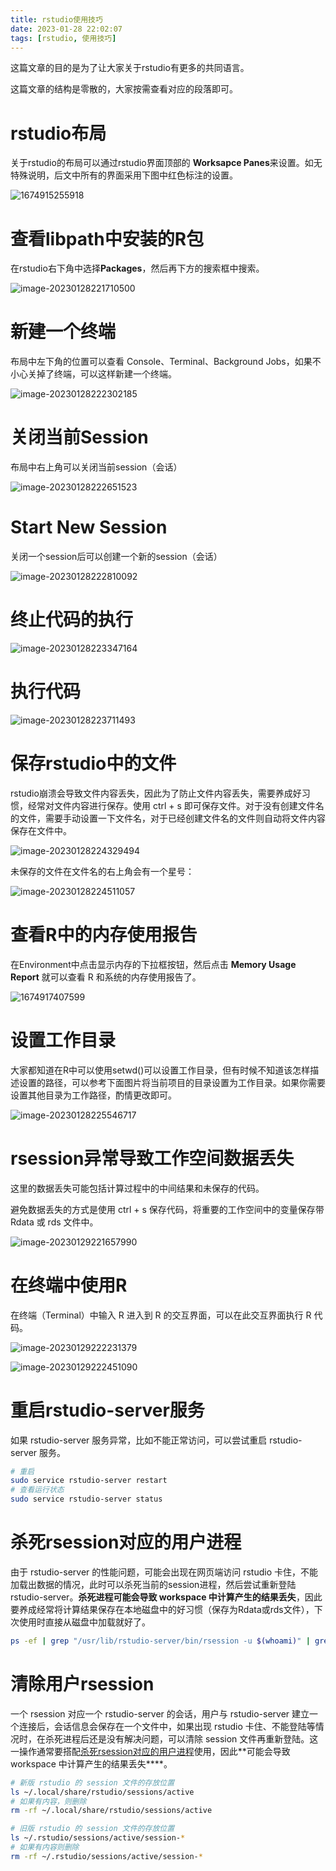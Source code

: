 ```yaml
---
title: rstudio使用技巧
date: 2023-01-28 22:02:07
tags: [rstudio, 使用技巧]
---
```


这篇文章的目的是为了让大家关于rstudio有更多的共同语言。

这篇文章的结构是零散的，大家按需查看对应的段落即可。

<!--more-->

# rstudio布局

关于rstudio的布局可以通过rstudio界面顶部的 **Worksapce Panes**来设置。如无特殊说明，后文中所有的界面采用下图中红色标注的设置。

![1674915255918](rstudio使用技巧/1674915255918.png)

# 查看libpath中安装的R包

在rstudio右下角中选择**Packages**，然后再下方的搜索框中搜索。

![image-20230128221710500](rstudio使用技巧/image-20230128221710500.png)

# 新建一个终端

布局中左下角的位置可以查看 Console、Terminal、Background Jobs，如果不小心关掉了终端，可以这样新建一个终端。

![image-20230128222302185](rstudio使用技巧/image-20230128222302185.png)

# 关闭当前Session

布局中右上角可以关闭当前session（会话）

![image-20230128222651523](rstudio使用技巧/image-20230128222651523.png)

# Start New Session

关闭一个session后可以创建一个新的session（会话）

![image-20230128222810092](rstudio使用技巧/image-20230128222810092.png)

# 终止代码的执行

![image-20230128223347164](rstudio使用技巧/image-20230128223347164.png)

# 执行代码

![image-20230128223711493](rstudio使用技巧/image-20230128223711493.png)

# 保存rstudio中的文件

rstudio崩溃会导致文件内容丢失，因此为了防止文件内容丢失，需要养成好习惯，经常对文件内容进行保存。使用 ctrl + s 即可保存文件。对于没有创建文件名的文件，需要手动设置一下文件名，对于已经创建文件名的文件则自动将文件内容保存在文件中。

![image-20230128224329494](rstudio使用技巧/image-20230128224329494.png)

未保存的文件在文件名的右上角会有一个星号：

![image-20230128224511057](rstudio使用技巧/image-20230128224511057.png)

# 查看R中的内存使用报告

在Environment中点击显示内存的下拉框按钮，然后点击 **Memory Usage Report** 就可以查看 R 和系统的内存使用报告了。

![1674917407599](rstudio使用技巧/1674917407599.png)

# 设置工作目录

大家都知道在R中可以使用setwd()可以设置工作目录，但有时候不知道该怎样描述设置的路径，可以参考下面图片将当前项目的目录设置为工作目录。如果你需要设置其他目录为工作路径，酌情更改即可。

![image-20230128225546717](rstudio使用技巧/image-20230128225546717.png)

# rsession异常导致工作空间数据丢失

这里的数据丢失可能包括计算过程中的中间结果和未保存的代码。

避免数据丢失的方式是使用 ctrl + s 保存代码，将重要的工作空间中的变量保存带 Rdata 或 rds 文件中。

![image-20230129221657990](rstudio使用技巧/image-20230129221657990.png)

# 在终端中使用R

在终端（Terminal）中输入 R 进入到 R 的交互界面，可以在此交互界面执行 R 代码。

![image-20230129222231379](rstudio使用技巧/image-20230129222231379.png)

![image-20230129222451090](rstudio使用技巧/image-20230129222451090.png)

# 重启rstudio-server服务

如果 rstudio-server 服务异常，比如不能正常访问，可以尝试重启 rstudio-server 服务。

```bash
# 重启
sudo service rstudio-server restart
# 查看运行状态
sudo service rstudio-server status
```

# 杀死rsession对应的用户进程

由于 rstudio-server 的性能问题，可能会出现在网页端访问 rstudio 卡住，不能加载出数据的情况，此时可以杀死当前的session进程，然后尝试重新登陆 rstudio-server。**杀死进程可能会导致 workspace 中计算产生的结果丢失**，因此要养成经常将计算结果保存在本地磁盘中的好习惯（保存为Rdata或rds文件），下次使用时直接从磁盘中加载就好了。

```bash
ps -ef | grep "/usr/lib/rstudio-server/bin/rsession -u $(whoami)" | grep -v grep | awk '{print $2}' | xargs kill -15
```

# 清除用户rsession

一个 rsession 对应一个 rstudio-server 的会话，用户与 rstudio-server 建立一个连接后，会话信息会保存在一个文件中，如果出现 rstudio 卡住、不能登陆等情况时，在杀死进程后还是没有解决问题，可以清除 session 文件再重新登陆。这一操作通常要搭配[杀死rsession对应的用户进程](#杀死rsession对应的用户进程)使用，因此**可能会导致 workspace 中计算产生的结果丢失****。

```bash
# 新版 rstudio 的 session 文件的存放位置
ls ~/.local/share/rstudio/sessions/active
# 如果有内容，则删除
rm -rf ~/.local/share/rstudio/sessions/active

# 旧版 rstudio 的 session 文件的存放位置
ls ~/.rstudio/sessions/active/session-*
# 如果有内容则删除
rm -rf ~/.rstudio/sessions/active/session-*
```

